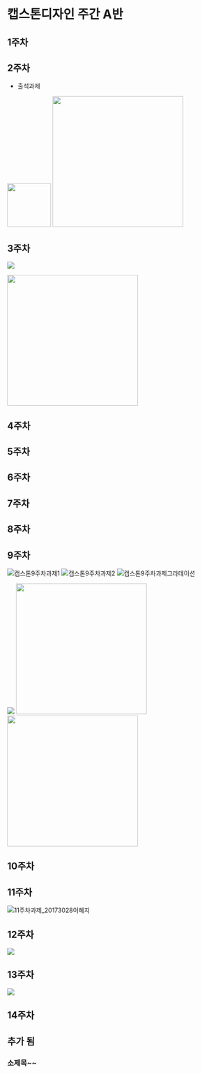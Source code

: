 # 캡스톤디자인 주간 A반

##  1주차

## 2주차
  - 출석과제

<img width="100" height="100" src="./png/2주차.jpg"></img>
<img width="300" height="300" src="./png/강아지.jpg"></img>


## 3주차

<img src="./png/캡스톤9주차과제1.JPG"></img>

<img width="300" height="300" src="./png/네이버작동.jpg"></img>
## 4주차
## 5주차
## 6주차
## 7주차
## 8주차
## 9주차
![캡스톤9주차과제1](https://user-images.githubusercontent.com/90363563/139908212-de5a6cc2-56e9-4d6c-9407-8e017fbcd292.JPG)
![캡스톤9주차과제2](https://user-images.githubusercontent.com/90363563/139908592-ad0a86d3-e53c-4e06-86f6-04ee5760709c.JPG)
![캡스톤9주차과제그라데이션](https://user-images.githubusercontent.com/90363563/139908617-2068523a-2715-412c-a49a-43aef025105f.JPG)

<img  src="./png/캡스톤9주차과제1.JPG"></img>
<img width="300" height="300" src="./png/캡스톤9주차과제2.JPG"></img>
<img width="300" height="300" src="./png/캡스톤9주차과제그라데이션.JPG"></img>
## 10주차
## 11주차
![11주차과제_20173028이혜지](https://user-images.githubusercontent.com/90363563/141671543-407b6df3-491a-4849-8986-682b788d0198.JPG)

## 12주차

<img src="./png/12주차과제_영화정보수.JPG"></img>
## 13주차
<img src="./png/13주차과제_영화순위.JPG"></img>

## 14주차
## 추가 됨

### 소제목~~
